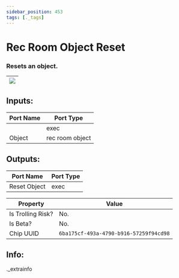 ```yaml
---
sidebar_position: 453
tags: [._tags]
---
```


# Rec Room Object Reset


### Resets an object.

| ![](https://images-ext-2.discordapp.net/external/MPmIaQzlEPmgGWlgi-WxBBXt0Bjv_zWPkg1y1f_sy3s/https/www.recroomcircuits.com/image/circuit/absolute-value?width=206&height=108) |
|-----|

## Inputs:
| Port Name | Port Type |
|-----------|-----------|
|  | exec |
| Object | rec room object |

## Outputs:
| Port Name | Port Type |
|-----------|-----------|
| Reset Object | exec | 

| Property  | Value |
|-------------------|-----------|
| Is Trolling Risk? | No. |
| Is Beta? | No. |
| Chip UUID | `6ba175cf-493a-4790-b916-57259f94cd98` |

## Info:
._extrainfo